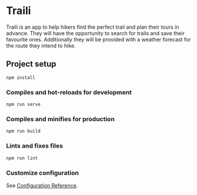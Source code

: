 # Traili
Traili is an app to help hikers find the perfect trail and plan their tours in advance. They will have the opportunity to search for trails  and save their favourite ones. Additionally they will be provided with a weather forecast for the route they intend to hike.

## Project setup
```
npm install
```

### Compiles and hot-reloads for development
```
npm run serve
```

### Compiles and minifies for production
```
npm run build
```

### Lints and fixes files
```
npm run lint
```

### Customize configuration
See [Configuration Reference](https://cli.vuejs.org/config/).
